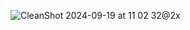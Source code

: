 ![CleanShot 2024-09-19 at 11 02 32@2x](https://github.com/user-attachments/assets/a1a51111-241a-472e-a362-956a6153fecb)
